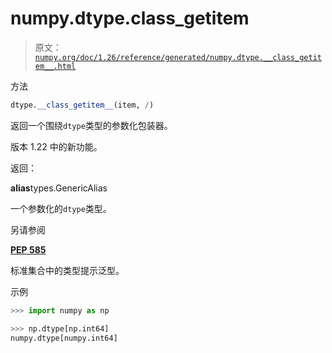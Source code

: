 # numpy.dtype.__class_getitem__

> 原文：[`numpy.org/doc/1.26/reference/generated/numpy.dtype.__class_getitem__.html`](https://numpy.org/doc/1.26/reference/generated/numpy.dtype.__class_getitem__.html)

方法

```py
dtype.__class_getitem__(item, /)
```

返回一个围绕`dtype`类型的参数化包装器。

版本 1.22 中的新功能。

返回：

**alias**types.GenericAlias

一个参数化的`dtype`类型。

另请参阅

[**PEP 585**](https://peps.python.org/pep-0585/)

标准集合中的类型提示泛型。

示例

```py
>>> import numpy as np 
```

```py
>>> np.dtype[np.int64]
numpy.dtype[numpy.int64] 
```
